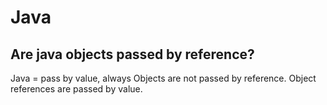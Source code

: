 # Java
## Are java objects passed by reference?
Java = pass by value, always
Objects are not passed by reference. Object references are passed by value.
